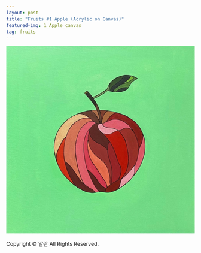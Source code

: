 ```yaml
---
layout: post
title: "Fruits #1 Apple (Acrylic on Canvas)"
featured-img: 1_Apple_canvas
tag: fruits
---
```


![](/assets/img/posts/1_Apple_canvas.jpg)

Copyright © 알란 All Rights Reserved.
